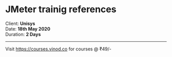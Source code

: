 # JMeter trainig references

Client: **Unisys** <br>
Date: **18th May 2020**<br>
Duration: **2 Days**

---
Visit https://courses.vinod.co for courses @ ₹49/-





